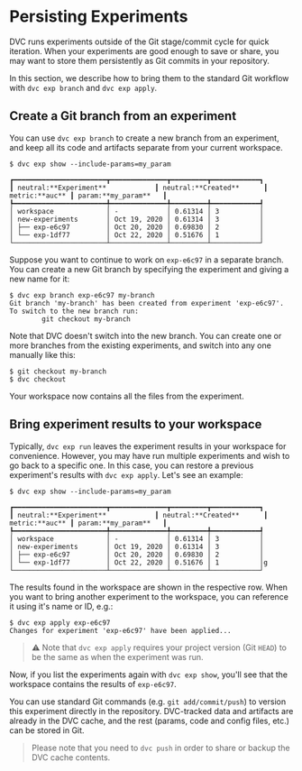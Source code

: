 # Persisting Experiments

DVC runs experiments outside of the Git stage/commit cycle for quick iteration.
When your experiments are good enough to save or share, you may want to store
them persistently as Git commits in your repository.

In this section, we describe how to bring them to the standard Git workflow with
`dvc exp branch` and `dvc exp apply`.

## Create a Git branch from an experiment

You can use `dvc exp branch` to create a new branch from an experiment, and keep
all its code and artifacts separate from your current <abbr>workspace</abbr>.

```dvc
$ dvc exp show --include-params=my_param
```

```dvctable
┏━━━━━━━━━━━━━━━━━━━━━━━┳━━━━━━━━━━━━━━┳━━━━━━━━━┳━━━━━━━━━━━━┓
┃ neutral:**Experiment**            ┃ neutral:**Created**      ┃     metric:**auc** ┃ param:**my_param**   ┃
┡━━━━━━━━━━━━━━━━━━━━━━━╇━━━━━━━━━━━━━━╇━━━━━━━━━╇━━━━━━━━━━━━┩
│ workspace             │ -            │ 0.61314 │ 3          │
│ new-experiments       │ Oct 19, 2020 │ 0.61314 │ 3          │
│ ├── exp-e6c97         │ Oct 20, 2020 │ 0.69830 │ 2          │
│ └── exp-1df77         │ Oct 22, 2020 │ 0.51676 │ 1          │
└───────────────────────┴──────────────┴─────────┴────────────┘
```

Suppose you want to continue to work on `exp-e6c97` in a separate branch. You
can create a new Git branch by specifying the experiment and giving a new name
for it:

```dvc
$ dvc exp branch exp-e6c97 my-branch
Git branch 'my-branch' has been created from experiment 'exp-e6c97'.
To switch to the new branch run:
        git checkout my-branch
```

Note that DVC doesn't switch into the new branch. You can create one or more
branches from the existing experiments, and switch into any one manually like
this:

```dvc
$ git checkout my-branch
$ dvc checkout
```

Your workspace now contains all the files from the experiment.

## Bring experiment results to your workspace

Typically, `dvc exp run` leaves the experiment results in your workspace for
convenience. However, you may have run multiple experiments and wish to go back
to a specific one. In this case, you can restore a previous experiment's results
with `dvc exp apply`. Let's see an example:

```dvc
$ dvc exp show --include-params=my_param
```

```dvctable
┏━━━━━━━━━━━━━━━━━━━━━━━┳━━━━━━━━━━━━━━┳━━━━━━━━━┳━━━━━━━━━━━━┓
┃ neutral:**Experiment**            ┃ neutral:**Created**      ┃     metric:**auc** ┃ param:**my_param**   ┃
┡━━━━━━━━━━━━━━━━━━━━━━━╇━━━━━━━━━━━━━━╇━━━━━━━━━╇━━━━━━━━━━━━┩
│ workspace             │ -            │ 0.61314 │ 3          │
│ new-experiments       │ Oct 19, 2020 │ 0.61314 │ 3          │
│ ├── exp-e6c97         │ Oct 20, 2020 │ 0.69830 │ 2          │
│ └── exp-1df77         │ Oct 22, 2020 │ 0.51676 │ 1          │g
└───────────────────────┴──────────────┴─────────┴────────────┘
```

The results found in the workspace are shown in the respective row. When you
want to bring another experiment to the workspace, you can reference it using
it's name or ID, e.g.:

```dvc
$ dvc exp apply exp-e6c97
Changes for experiment 'exp-e6c97' have been applied...
```

> ⚠️ Note that `dvc exp apply` requires your project version (Git `HEAD`) to be
> the same as when the experiment was run.

Now, if you list the experiments again with `dvc exp show`, you'll see that the
workspace contains the results of `exp-e6c97`.

You can use standard Git commands (e.g. `git add/commit/push`) to version this
experiment directly in the <abbr>repository</abbr>. DVC-tracked data and
artifacts are already in the DVC cache, and the rest (params, code and config
files, etc.) can be stored in Git.

> Please note that you need to `dvc push` in order to share or backup the DVC
> cache contents.
